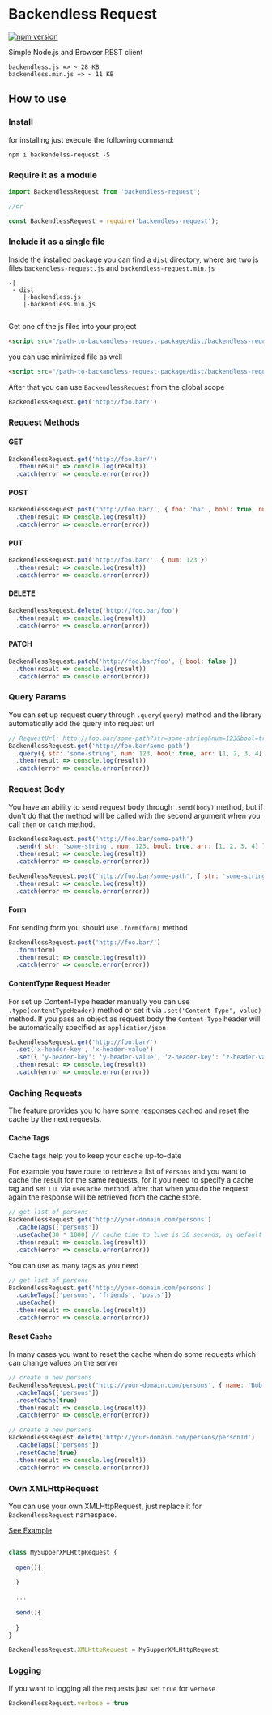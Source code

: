 # Backendless Request   
[![npm version](https://img.shields.io/npm/v/backendless-request.svg?style=flat)](https://www.npmjs.com/package/backendless-request)

Simple Node.js and Browser REST client
````
backendless.js => ~ 28 KB
backendless.min.js => ~ 11 KB
````

## How to use

### Install
for installing just execute the following command:
````
npm i backendelss-request -S
````

### Require it as a module 

````js
import BackendlessRequest from 'backendless-request';

//or

const BackendlessRequest = require('backendless-request');
````

### Include it as a single file

Inside the installed package you can find a `dist` directory, where are two js files `backendless-request.js` and `backendless-request.min.js`
````
-|
 - dist
    |-backendless.js
    |-backendless.min.js
 
````

Get one of the js files into your project
````html
<script src="/path-to-backandless-request-package/dist/backendless-request.js"></script>
````

you can use minimized file as well
````html
<script src="/path-to-backandless-request-package/dist/backendless-request.min.js"></script>
````

After that you can use `BackendlessRequest` from the global scope 

````js
BackendlessRequest.get('http://foo.bar/')
````

### Request Methods

#### GET

````js
BackendlessRequest.get('http://foo.bar/')
  .then(result => console.log(result))
  .catch(error => console.error(error))
````

#### POST

````js
BackendlessRequest.post('http://foo.bar/', { foo: 'bar', bool: true, num: 1 })
  .then(result => console.log(result))
  .catch(error => console.error(error))
````

#### PUT

````js
BackendlessRequest.put('http://foo.bar/', { num: 123 })
  .then(result => console.log(result))
  .catch(error => console.error(error))
````

#### DELETE

````js
BackendlessRequest.delete('http://foo.bar/foo')
  .then(result => console.log(result))
  .catch(error => console.error(error))
````

#### PATCH

````js
BackendlessRequest.patch('http://foo.bar/foo', { bool: false })
  .then(result => console.log(result))
  .catch(error => console.error(error))
````

### Query Params
You can set up request query through `.query(query)` method
and the library automatically add the query into request url
 
````js
// RequestUrl: http://foo.bar/some-path?str=some-string&num=123&bool=true&arr=1&arr=2&arr=3&arr=4
BackendlessRequest.get('http://foo.bar/some-path') 
  .query({ str: 'some-string', num: 123, bool: true, arr: [1, 2, 3, 4] })
  .then(result => console.log(result))
  .catch(error => console.error(error))
````

### Request Body
You have an ability to send request body through `.send(body)` method, 
but if don't do that the method will be called with the second argument when you call `then` or `catch` method.  
 
````js
BackendlessRequest.post('http://foo.bar/some-path') 
  .send({ str: 'some-string', num: 123, bool: true, arr: [1, 2, 3, 4] })
  .then(result => console.log(result))
  .catch(error => console.error(error))
````

````js
BackendlessRequest.post('http://foo.bar/some-path', { str: 'some-string', num: 123, bool: true, arr: [1, 2, 3, 4] }) 
  .then(result => console.log(result))
  .catch(error => console.error(error))
````

#### Form
For sending form you should use `.form(form)` method 

````js
BackendlessRequest.post('http://foo.bar/')
  .form(form)
  .then(result => console.log(result))
  .catch(error => console.error(error))
````

#### ContentType Request Header
For set up Content-Type header manually you can use `.type(contentTypeHeader)` method or set it via `.set('Content-Type', value)` method. 
If you pass an object as request body the `Content-Type` header will be automatically specified as `application/json` 

````js
BackendlessRequest.get('http://foo.bar/')
  .set('x-header-key', 'x-header-value')
  .set({ 'y-header-key': 'y-header-value', 'z-header-key': 'z-header-value' })
  .then(result => console.log(result))
  .catch(error => console.error(error))
````

### Caching Requests
The feature provides you to have some responses cached and reset the cache by the next requests.

#### Cache Tags
Cache tags help you to keep your cache up-to-date 
 
For example you have route to retrieve a list of `Persons` and you want to cache the result for the same requests, 
for it you need to specify a cache tag and set `TTL` via `useCache` method, 
after that when you do the request again the response will be retrieved from the cache store.

````js
// get list of persons
BackendlessRequest.get('http://your-domain.com/persons')
  .cacheTags(['persons'])
  .useCache(30 * 1000) // cache time to live is 30 seconds, by default it's 15 seconds
  .then(result => console.log(result))
  .catch(error => console.error(error))
````

You can use as many tags as you need 

````js
// get list of persons
BackendlessRequest.get('http://your-domain.com/persons')
  .cacheTags(['persons', 'friends', 'posts'])
  .useCache()
  .then(result => console.log(result))
  .catch(error => console.error(error))
````

#### Reset Cache
In many cases you want to reset the cache when do some requests which can change values on the server 

````js
// create a new persons
BackendlessRequest.post('http://your-domain.com/persons', { name: 'Bob' })
  .cacheTags(['persons'])
  .resetCache(true)
  .then(result => console.log(result))
  .catch(error => console.error(error))
````

````js
// create a new persons
BackendlessRequest.delete('http://your-domain.com/persons/personId')
  .cacheTags(['persons'])
  .resetCache(true)
  .then(result => console.log(result))
  .catch(error => console.error(error))
```` 

### Own XMLHttpRequest
You can use your own XMLHttpRequest, just replace it for `BackendlessRequest` namespace.

[See Example](https://github.com/Backendless/backendless-appcelerator/blob/master/lib/backendless-appcelerator.js#L278) 

````js

class MySupperXMLHttpRequest {
  
  open(){
    
  }
  
  ...
  
  send(){
    
  }
}

BackendlessRequest.XMLHttpRequest = MySupperXMLHttpRequest
````

### Logging
If you want to logging all the requests just set `true` for `verbose`

````js
BackendlessRequest.verbose = true
````   

